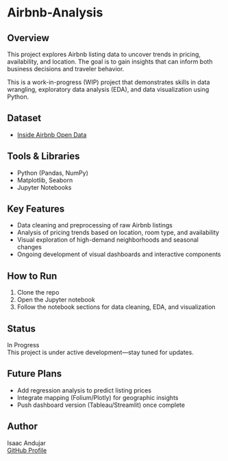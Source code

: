 # Airbnb-Analysis

## Overview
This project explores Airbnb listing data to uncover trends in pricing, availability, and location. The goal is to gain insights that can inform both business decisions and traveler behavior.

This is a work-in-progress (WIP) project that demonstrates skills in data wrangling, exploratory data analysis (EDA), and data visualization using Python.

## Dataset
- [Inside Airbnb Open Data](http://insideairbnb.com/get-the-data.html)  
 

## Tools & Libraries
- Python (Pandas, NumPy)
- Matplotlib, Seaborn
- Jupyter Notebooks

## Key Features
- Data cleaning and preprocessing of raw Airbnb listings
- Analysis of pricing trends based on location, room type, and availability
- Visual exploration of high-demand neighborhoods and seasonal changes
- Ongoing development of visual dashboards and interactive components


## How to Run
1. Clone the repo
2. Open the Jupyter notebook
3. Follow the notebook sections for data cleaning, EDA, and visualization

## Status
In Progress  
This project is under active development—stay tuned for updates.

## Future Plans
- Add regression analysis to predict listing prices
- Integrate mapping (Folium/Plotly) for geographic insights
- Push dashboard version (Tableau/Streamlit) once complete

## Author
Isaac Andujar  
[GitHub Profile](https://github.com/IsaacGA123)
